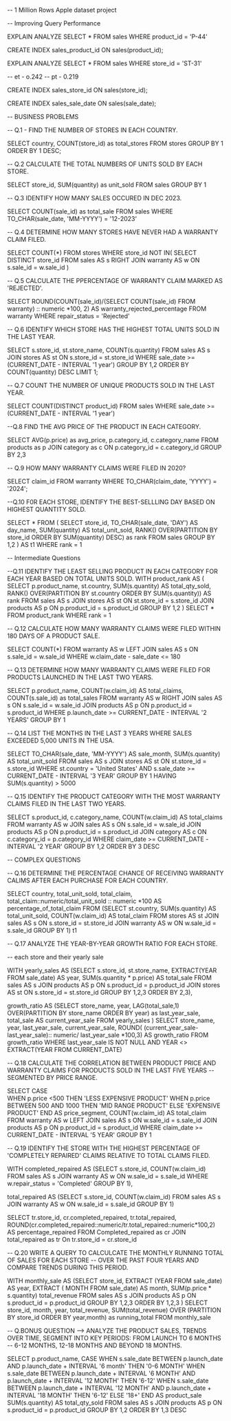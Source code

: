 -- 1 Million Rows Apple dataset project



-- Improving Query Performance

EXPLAIN ANALYZE
SELECT * FROM sales
WHERE product_id = 'P-44'

CREATE INDEX sales_product_id ON sales(product_id);

EXPLAIN ANALYZE
SELECT * FROM sales
WHERE store_id = 'ST-31'

-- et - o.242
-- pt - 0.219

CREATE INDEX sales_store_id ON sales(store_id);


CREATE INDEX sales_sale_date ON sales(sale_date);

-- BUSINESS PROBLEMS 

-- Q.1 - FIND THE NUMBER OF STORES IN EACH COUNTRY.

SELECT country, COUNT(store_id) as total_stores
FROM stores
GROUP BY 1
ORDER BY 1 DESC;

-- Q.2 CALCULATE THE TOTAL NUMBERS OF UNITS SOLD BY EACH STORE.

SELECT  store_id, SUM(quantity) as unit_sold
FROM sales
GROUP BY 1

-- Q.3 IDENTIFY HOW MANY SALES OCCURED IN DEC 2023.

SELECT 
COUNT(sale_id) as total_sale
FROM sales
WHERE TO_CHAR(sale_date, 'MM-YYYY') = '12-2023'

-- Q.4 DETERMINE HOW MANY STORES HAVE NEVER HAD A WARRANTY CLAIM FILED.

SELECT COUNT(*) FROM stores
WHERE store_id NOT IN(
					SELECT DISTINCT store_id
					FROM sales AS s
					RIGHT JOIN warranty AS w
					ON s.sale_id = w.sale_id
					)

-- Q.5 CALCULATE THE PPERCENTAGE OF WARRANTY CLAIM MARKED AS 'REJECTED'.	


SELECT
ROUND(COUNT(sale_id)/(SELECT COUNT(sale_id) FROM warranty) :: numeric
*100, 2)
AS warranty_rejected_percentage
FROM warranty
WHERE repair_status = 'Rejected'


-- Q.6 IDENTIFY WHICH STORE HAS THE HIGHEST TOTAL UNITS SOLD IN THE LAST YEAR.

SELECT s.store_id, st.store_name, COUNT(s.quantity)
FROM sales AS s
JOIN  stores AS st
ON s.store_id = st.store_id
WHERE sale_date >= (CURRENT_DATE - INTERVAL '1 year')
GROUP BY 1,2
ORDER BY COUNT(quantity) DESC
LIMIT 1;  

-- Q.7 COUNT THE NUMBER OF UNIQUE PRODUCTS SOLD IN THE LAST YEAR.

SELECT 
COUNT(DISTINCT product_id)
FROM sales
WHERE sale_date >= (CURRENT_DATE - INTERVAL '1 year')

--Q.8 FIND THE AVG PRICE OF THE PRODUCT IN EACH CATEGORY.

SELECT AVG(p.price) as avg_price, p.category_id, c.category_name
FROM products as p
JOIN category as c
ON p.category_id = c.category_id
GROUP BY 2,3 

-- Q.9 HOW MANY WARRANTY CLAIMS WERE FILED IN 2020?

SELECT claim_id 
FROM warranty
WHERE 
TO_CHAR(claim_date, 'YYYY') = '2024';

--Q.10 F0R EACH STORE, IDENTIFY THE BEST-SELLLING DAY BASED ON HIGHEST QUANTITY SOLD.

SELECT *
FROM
(
SELECT store_id,
		TO_CHAR(sale_date, 'DAY') AS day_name,
		SUM(quantity) AS total_unit_sold,
		RANK() OVER(PARTITION BY store_id ORDER BY SUM(quantity) DESC) as rank 
FROM sales
GROUP BY  1,2
) AS t1
WHERE rank = 1


-- Intermediate Questions

--Q.11 IDENTIFY THE LEAST SELLING PRODUCT IN EACH CATEGORY FOR EACH YEAR BASED ON TOTAL UNITS SOLD.
WITH product_rank
AS
(
SELECT p.product_name, st.country, SUM(s.quantity) AS total_qty_sold,
RANK() OVER(PARTITION BY st.country ORDER BY SUM(s.quantity)) AS rank
FROM 
sales AS s
JOIN stores AS st
ON st.store_id = s.store_id
JOIN products AS p
ON p.product_id = s.product_id
GROUP BY 1,2
)
SELECT * FROM product_rank
WHERE rank = 1

-- Q.12 CALCULATE HOW MANY WARRANTY CLAIMS WERE FILED WITHIN 180 DAYS OF A PRODUCT SALE.


SELECT COUNT(*)
FROM 
warranty AS w
LEFT JOIN
sales AS s
ON s.sale_id = w.sale_id
WHERE 
	w.claim_date - sale_date <= 180

-- Q.13 DETERMINE HOW MANY WARRANTY CLAIMS WERE FILED FOR PRODUCTS LAUNCHED IN THE LAST TWO YEARS.


SELECT 
	p.product_name,
	COUNT(w.claim_id) AS total_claims,
	COUNT(s.sale_id) as total_sales
FROM warranty AS w
RIGHT JOIN sales AS s
ON s.sale_id = w.sale_id
JOIN products AS p
ON p.product_id = s.product_id
WHERE p.launch_date >= CURRENT_DATE - INTERVAL '2 YEARS'
GROUP BY 1


-- Q.14 LIST THE  MONTHS IN THE LAST 3 YEARS WHERE SALES EXCEEDED 5,000 UNITS IN THE USA.

SELECT 
		TO_CHAR(sale_date, 'MM-YYYY') AS sale_month,
		SUM(s.quantity) AS total_unit_sold
FROM
sales AS s
JOIN stores AS st
ON st.store_id = s.store_id
WHERE
st.country = 'United States'
AND s.sale_date >= CURRENT_DATE - INTERVAL '3 YEAR' 
GROUP BY 1
HAVING SUM(s.quantity) > 5000


-- Q.15 IDENTIFY THE PRODUCT CATEGORY WITH THE MOST WARRANTY CLAIMS FILED IN THE LAST TWO YEARS.


SELECT s.product_id, c.category_name, COUNT(w.claim_id) AS total_claims FROM 
warranty AS w
JOIN sales AS s
ON s.sale_id = w.sale_id
JOIN products AS p
ON p.product_id = s.product_id
JOIN category AS c
ON c.category_id = p.category_id
WHERE claim_date >= CURRENT_DATE -INTERVAL '2 YEAR'
GROUP BY 1,2
ORDER BY 3 DESC


-- COMPLEX QUESTIONS 

-- Q.16  DETERMINE THE PERCENTAGE CHANCE OF RECEIVING WARRANTY CALIMS AFTER EACH PURCHASE FOR EACH COUNTRY.


SELECT 
	country,
	total_unit_sold,
	total_claim,
	total_claim::numeric/total_unit_sold :: numeric *100 AS percentage_of_total_claim
FROM 
(SELECT st.country, 
		SUM(s.quantity) AS total_unit_sold,
		COUNT(w.claim_id) AS total_claim
		 FROM stores AS st
JOIN sales AS s
ON s.store_id = st.store_id
JOIN warranty AS w
ON w.sale_id = s.sale_id
GROUP BY 1) t1

-- Q.17 ANALYZE THE YEAR-BY-YEAR GROWTH RATIO FOR EACH STORE.

-- each store and their yearly sale


WITH yearly_sales
AS
(SELECT 
	s.store_id,
	st.store_name,
	EXTRACT(YEAR FROM sale_date) AS year,
	SUM(s.quantity * p.price) AS total_sale
FROM sales AS s
JOIN products AS p
ON s.product_id = p.product_id
JOIN stores AS st
ON s.store_id = st.store_id
GROUP BY 1,2,3
ORDER BY 2,3),

growth_ratio 
AS
(SELECT 
	store_name,
	year,
	LAG(total_sale,1) OVER(PARTITION BY store_name ORDER BY year) as last_year_sale,
	total_sale AS current_year_sale
FROM 
yearly_sales
)
SELECT 
	store_name,
	year,
	last_year_sale,
	current_year_sale,
	ROUND(
			(current_year_sale-last_year_sale):: numeric/
						last_year_sale *100,3)
						AS growth_ratio
FROM
growth_ratio
WHERE 
	last_year_sale IS NOT NULL
	AND
	YEAR <> EXTRACT(YEAR FROM CURRENT_DATE)


-- Q.18 CALCULATE THE CORRELATION BETWEEN PRODUCT PRICE AND WARRANTY CLAIMS FOR PRODUCTS SOLD IN THE LAST FIVE YEARS
-- SEGMENTED BY PRICE RANGE.


SELECT 
		CASE 	
			WHEN p.price <500 THEN 'LESS EXPENSIVE PRODUCT'
			WHEN p.price BETWEEN 500 AND 1000 THEN 'MID RANGE PRODUCT'
			ELSE 'EXPENSIVE PRODUCT'
		END AS price_segment,
		COUNT(w.claim_id) AS total_claim
FROM warranty AS w
LEFT JOIN 
sales AS s
ON w.sale_id = s.sale_id
JOIN products AS p
ON p.product_id = s.product_id
WHERE claim_date >= CURRENT_DATE - INTERVAL '5 YEAR'
GROUP BY 1

-- Q.19 IDENTIFY THE STORE WITH THE HIGHEST PERCENTAGE OF 'COMPLETELY REPAIRED' CLAIMS RELATIVE TO TOTAL CLAIMS FILED.

WITH completed_repaired
AS
(SELECT 
	s.store_id,
	COUNT(w.claim_id)
FROM sales AS s
JOIN warranty AS w
ON w.sale_id = s.sale_id
WHERE w.repair_status = 'Completed'
GROUP BY 1),

total_repaired
AS (SELECT 
	s.store_id,
	COUNT(w.claim_id)
FROM sales AS s
JOIN warranty AS w
ON w.sale_id = s.sale_id
GROUP BY 1)

SELECT 
	tr.store_id,
	cr.completed_repaired,
	tr.total_repaired,
	ROUND(cr.completed_repaired::numeric/tr.total_repaired::numeric*100,2) AS percentage_repaired
FROM Completed_repaired as cr
JOIN total_repaired as tr
On tr.store_id = cr.store_id



-- Q.20 WRITE A QUERY TO CALCULCATE THE MONTHLY RUNNING TOTAL OF SALES FOR EACH STORE
-- OVER THE PAST FOUR YEARS AND COMPARE TRENDS DURING THIS PERIOD.

WITH monthly_sale
AS
(SELECT 
	store_id,
	EXTRACT (YEAR FROM sale_date) AS year,
	EXTRACT ( MONTH FROM sale_date) AS month,
	SUM(p.price * s.quantity) total_revenue
FROM sales AS s
JOIN products AS p
ON s.product_id = p.product_id
GROUP BY 1,2,3
ORDER BY 1,2,3
)
SELECT 
		store_id,
		month,
		year,
		total_revenue,
		SUM(total_revenue) OVER (PARTITION BY store_id ORDER BY year,month) as running_total
FROM monthly_sale


-- Q.BONUS QUESTION --> ANALYZE THE PRODUCT SALES, TRENDS OVER TIME, SEGMENT INTO KEY PERIODS: FROM LAUNCH TO 6  MONTHS
-- 6-12 MONTHS, 12-18 MONTHS AND BEYOND 18 MONTHS.

SELECT 
	p.product_name,
	CASE 
		WHEN s.sale_date BETWEEN p.launch_date AND p.launch_date + INTERVAL '6 month' THEN '0-6 MONTH'
		WHEN s.sale_date BETWEEN  p.launch_date + INTERVAL '6 MONTH' AND p.launch_date + INTERVAL '12 MONTH' THEN '6-12'
		WHEN s.sale_date BETWEEN  p.launch_date + INTERVAL '12 MONTH' AND p.launch_date + INTERVAL '18 MONTH' THEN '6-12'
		ELSE '18+'
	END AS product_sale
	SUM(s.quantity) AS total_qty_sold
FROM sales AS s
JOIN products AS p
ON s.product_id = p.product_id
GROUP BY 1,2
ORDER BY 1,3 DESC










